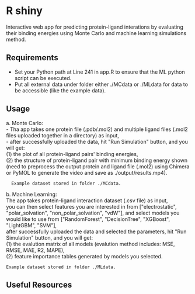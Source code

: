 # R shiny

Interactive web app for predicting protein-ligand interations by evaluating their binding energies using Monte Carlo and machine learning simulations method.

## Requirements

- Set your Python path at Line 241 in app.R to ensure that the ML python script can be executed.
- Put all external data under folder either ./MCdata or ./MLdata for data to be accessible (like the example data).

## Usage

a. Monte Carlo:<br />
      - Tha app takes one protein file (.pdb/.mol2) and multiple ligand files (.mol2 files uploaded together in a directory) as input,<br />
      - after successfully uploaded the data, hit "Run Simulation" button, and you will get:<br />
      (1) the plot of all protein-ligand pairs' binding energies,<br />
      (2) the structure of protein-ligand pair with minimum binding energy shown (need to preprocess the output protein and ligand file (.mol2) using Chimera or PyMOL to generate the video and save as ./output/results.mp4).<br />
   
      Example dataset stored in folder ./MCdata.
      
  b. Machine Learning:<br />
      The app takes protein-ligand interaction dataset (.csv file) as input,<br />
      you can then select features you are interested in from ["electrostatic", "polar_solvation", "non_polar_solvation", "vdW"], and select models you would like
      to use from ["RandomForest", "DecisionTree", "XGBoost", "LightGBM", "SVM"],<br />
      after successfully uploaded the data and selected the parameters, hit "Run Simulation" button, and you will get:<br />
      (1) the evalution matrix of all models (evalution method includes: MSE, RMSE, MAE, R2, MAPE),<br />
      (2) feature importance tables generated by models you selected.<br />
      
    Example dataset stored in folder ./MLdata.

## Useful Resources



